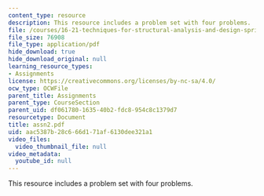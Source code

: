 ```yaml
---
content_type: resource
description: This resource includes a problem set with four problems.
file: /courses/16-21-techniques-for-structural-analysis-and-design-spring-2005/aac5387b28c666d171af6130dee321a1_assn2.pdf
file_size: 76908
file_type: application/pdf
hide_download: true
hide_download_original: null
learning_resource_types:
- Assignments
license: https://creativecommons.org/licenses/by-nc-sa/4.0/
ocw_type: OCWFile
parent_title: Assignments
parent_type: CourseSection
parent_uid: df061780-1635-40b2-fdc8-954c8c1379d7
resourcetype: Document
title: assn2.pdf
uid: aac5387b-28c6-66d1-71af-6130dee321a1
video_files:
  video_thumbnail_file: null
video_metadata:
  youtube_id: null
---
```

This resource includes a problem set with four problems.